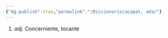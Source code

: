 ```yaml
---
{"dg-publish":true,"permalink":"/Diccionario/acapat, ada/"}
---
```


1. *adj.* Concerniente, tocante